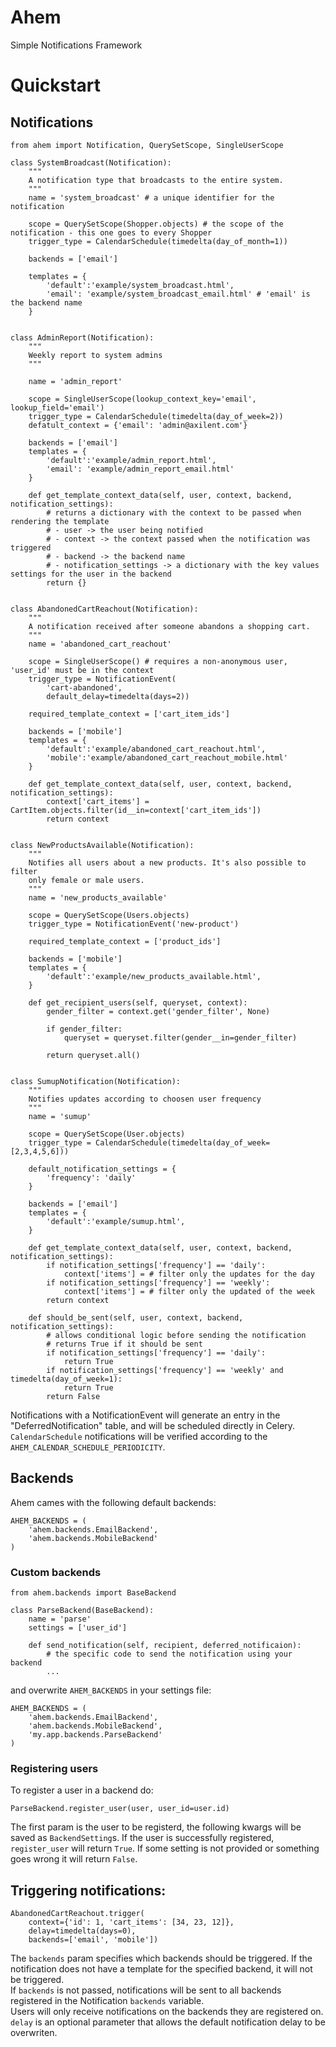 # Ahem
Simple Notifications Framework

# Quickstart

## Notifications

```
from ahem import Notification, QuerySetScope, SingleUserScope

class SystemBroadcast(Notification):
    """
    A notification type that broadcasts to the entire system.
    """
    name = 'system_broadcast' # a unique identifier for the notification
    
    scope = QuerySetScope(Shopper.objects) # the scope of the notification - this one goes to every Shopper
    trigger_type = CalendarSchedule(timedelta(day_of_month=1))

    backends = ['email']

    templates = {
    	'default':'example/system_broadcast.html', 
    	'email': 'example/system_broadcast_email.html' # 'email' is the backend name
    }


class AdminReport(Notification):
	"""
	Weekly report to system admins
	"""

	name = 'admin_report'

	scope = SingleUserScope(lookup_context_key='email', lookup_field='email')
	trigger_type = CalendarSchedule(timedelta(day_of_week=2))
	defatult_context = {'email': 'admin@axilent.com'}

	backends = ['email']
	templates = {
    	'default':'example/admin_report.html', 
    	'email': 'example/admin_report_email.html'
    }

    def get_template_context_data(self, user, context, backend, notification_settings):
    	# returns a dictionary with the context to be passed when rendering the template
    	# - user -> the user being notified
    	# - context -> the context passed when the notification was triggered
    	# - backend -> the backend name
    	# - notification_settings -> a dictionary with the key values settings for the user in the backend
    	return {}


class AbandonedCartReachout(Notification):
    """
    A notification received after someone abandons a shopping cart.
    """
    name = 'abandoned_cart_reachout'
    
    scope = SingleUserScope() # requires a non-anonymous user, 'user_id' must be in the context
    trigger_type = NotificationEvent(
    	'cart-abandoned',
    	default_delay=timedelta(days=2))

    required_template_context = ['cart_item_ids']

    backends = ['mobile']
    templates = {
    	'default':'example/abandoned_cart_reachout.html',
        'mobile':'example/abandoned_cart_reachout_mobile.html'
   	}

   	def get_template_context_data(self, user, context, backend, notification_settings):
   		context['cart_items'] = CartItem.objects.filter(id__in=context['cart_item_ids'])
   		return context


class NewProductsAvailable(Notification):
	"""
	Notifies all users about a new products. It's also possible to filter
	only female or male users.
	"""
	name = 'new_products_available'

	scope = QuerySetScope(Users.objects)
	trigger_type = NotificationEvent('new-product')

	required_template_context = ['product_ids']

	backends = ['mobile']
    templates = {
    	'default':'example/new_products_available.html',
   	}

	def get_recipient_users(self, queryset, context):
		gender_filter = context.get('gender_filter', None)

		if gender_filter:
			queryset = queryset.filter(gender__in=gender_filter)

		return queryset.all()


class SumupNotification(Notification):
	"""
	Notifies updates according to choosen user frequency
	"""
	name = 'sumup'

	scope = QuerySetScope(User.objects)
	trigger_type = CalendarSchedule(timedelta(day_of_week=[2,3,4,5,6]))

	default_notification_settings = {
		'frequency': 'daily'
	}

	backends = ['email']
	templates = {
    	'default':'example/sumup.html',
   	}

   	def get_template_context_data(self, user, context, backend, notification_settings):
   		if notification_settings['frequency'] == 'daily':
   			context['items'] = # filter only the updates for the day
   		if notification_settings['frequency'] == 'weekly':
   			context['items'] = # filter only the updated of the week
   		return context

   	def should_be_sent(self, user, context, backend, notification_settings):
   		# allows conditional logic before sending the notification
   		# returns True if it should be sent
   		if notification_settings['frequency'] == 'daily':
   			return True
   		if notification_settings['frequency'] == 'weekly' and timedelta(day_of_week=1):
   			return True
   		return False
```

Notifications with a NotificationEvent will generate an entry in the "DeferredNotification" table, and will be scheduled directly in Celery.   
```CalendarSchedule``` notifications will be verified according to the ```AHEM_CALENDAR_SCHEDULE_PERIODICITY```.   

## Backends

Ahem cames with the following default backends:

```
AHEM_BACKENDS = (
	'ahem.backends.EmailBackend',
	'ahem.backends.MobileBackend'
)
```
### Custom backends
```
from ahem.backends import BaseBackend

class ParseBackend(BaseBackend):
	name = 'parse'
	settings = ['user_id']

	def send_notification(self, recipient, deferred_notificaion):
	    # the specific code to send the notification using your backend
	    ...
```
and overwrite ```AHEM_BACKENDS``` in your settings file:
```
AHEM_BACKENDS = (
	'ahem.backends.EmailBackend',
	'ahem.backends.MobileBackend',
	'my.app.backends.ParseBackend'
)
```
### Registering users
To register a user in a backend do:
```
ParseBackend.register_user(user, user_id=user.id)
```
The first param is the user to be registerd, the following kwargs will be saved as ```BackendSetting```s.
If the user is successfully registered, ```register_user``` will return ```True```. If some setting is not 
provided or something goes wrong it will return ```False```.

## Triggering notifications:

```
AbandonedCartReachout.trigger(
	context={'id': 1, 'cart_items': [34, 23, 12]}, 
	delay=timedelta(days=0),
	backends=['email', 'mobile'])
```

The ```backends``` param specifies which backends should be triggered. If the notification does not have a template 
for the specified backend, it will not be triggered.   
If ```backends``` is not passed, notifications will be sent to all backends registered in the Notification ```backends``` variable.   
Users will only receive notifications on the backends they are registered on.  
```delay``` is an optional parameter that allows the default notification delay to be overwriten.   
